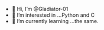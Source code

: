 - 👋 Hi, I’m @Gladiator-01
- 👀 I’m interested in ...Python and C
- 🌱 I’m currently learning ...the same.

<!---
Gladiator-01/Gladiator-01 is a ✨ special ✨ repository because its `README.md` (this file) appears on your GitHub profile.
You can click the Preview link to take a look at your changes.
--->
